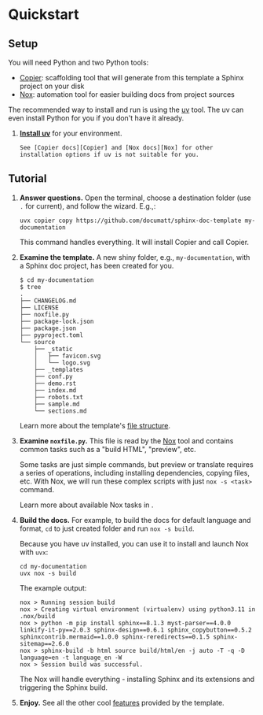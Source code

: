 # Quickstart

## Setup

[Copier]: https://copier.readthedocs.io/
[Nox]: https://nox.thea.codes/
[uv]: https://docs.astral.sh/uv/

You will need Python and two Python tools:

- [Copier]: scaffolding tool that will generate from this template a Sphinx project on your disk
- [Nox]: automation tool for easier building docs from project sources

The recommended way to install and run is using the [uv] tool. The uv can even install Python for you if you don't have it already.

1. [**Install uv**](https://docs.astral.sh/uv/getting-started/installation/) for your environment.

   ```{seealso}
   See [Copier docs][Copier] and [Nox docs][Nox] for other installation options if uv is not suitable for you.
   ```

## Tutorial

1. **Answer questions.** Open the terminal, choose a destination folder (use `.` for current), and follow the wizard. E.g.,:

   ```
   uvx copier copy https://github.com/documatt/sphinx-doc-template my-documentation
   ```

   This command handles everything. It will install Copier and call Copier.

1. **Examine the template.** A new shiny folder, e.g., `my-documentation`, with a Sphinx doc project, has been created for you.

   ```
   $ cd my-documentation
   $ tree
   .
   ├── CHANGELOG.md
   ├── LICENSE
   ├── noxfile.py
   ├── package-lock.json
   ├── package.json
   ├── pyproject.toml
   └── source
       ├── _static
       │   ├── favicon.svg
       │   └── logo.svg
       ├── _templates
       ├── conf.py
       ├── demo.rst
       ├── index.md
       ├── robots.txt
       ├── sample.md
       └── sections.md
   ```

   Learn more about the template's [file structure](#file-structure).

1. **Examine `noxfile.py`.** This file is read by the [Nox] tool and contains common tasks such as a "build HTML", "preview", etc.

   Some tasks are just simple commands, but preview or translate requires a series of operations, including installing dependencies, copying files, etc. With Nox, we will run these complex scripts with just `nox -s <task>` command.

   Learn more about available Nox tasks in [](usage.md).

1. **Build the docs.** For example, to build the docs for default language and format, `cd` to just created folder and run `nox -s build`.

   Because you have uv installed, you can use it to install and launch Nox with `uvx`:

   ```
   cd my-documentation
   uvx nox -s build
   ```

   The example output:

   ```
   nox > Running session build
   nox > Creating virtual environment (virtualenv) using python3.11 in .nox/build
   nox > python -m pip install sphinx==8.1.3 myst-parser==4.0.0 linkify-it-py==2.0.3 sphinx-design==0.6.1 sphinx_copybutton==0.5.2 sphinxcontrib.mermaid==1.0.0 sphinx-reredirects==0.1.5 sphinx-sitemap==2.6.0
   nox > sphinx-build -b html source build/html/en -j auto -T -q -D language=en -t language_en -W
   nox > Session build was successful.
   ```

   The Nox will handle everything - installing Sphinx and its extensions and triggering the Sphinx build.

1. **Enjoy.** See all the other cool [features](features.md) provided by the template.
